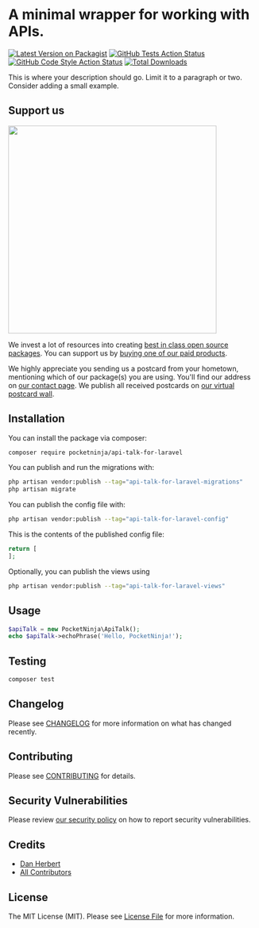 # A minimal wrapper for working with APIs.

[![Latest Version on Packagist](https://img.shields.io/packagist/v/pocketninja/api-talk-for-laravel.svg?style=flat-square)](https://packagist.org/packages/pocketninja/api-talk-for-laravel)
[![GitHub Tests Action Status](https://img.shields.io/github/actions/workflow/status/pocketninja/api-talk-for-laravel/run-tests.yml?branch=main&label=tests&style=flat-square)](https://github.com/pocketninja/api-talk-for-laravel/actions?query=workflow%3Arun-tests+branch%3Amain)
[![GitHub Code Style Action Status](https://img.shields.io/github/actions/workflow/status/pocketninja/api-talk-for-laravel/fix-php-code-style-issues.yml?branch=main&label=code%20style&style=flat-square)](https://github.com/pocketninja/api-talk-for-laravel/actions?query=workflow%3A"Fix+PHP+code+style+issues"+branch%3Amain)
[![Total Downloads](https://img.shields.io/packagist/dt/pocketninja/api-talk-for-laravel.svg?style=flat-square)](https://packagist.org/packages/pocketninja/api-talk-for-laravel)

This is where your description should go. Limit it to a paragraph or two. Consider adding a small example.

## Support us

[<img src="https://github-ads.s3.eu-central-1.amazonaws.com/api-talk-for-laravel.jpg?t=1" width="419px" />](https://spatie.be/github-ad-click/api-talk-for-laravel)

We invest a lot of resources into creating [best in class open source packages](https://spatie.be/open-source). You can support us by [buying one of our paid products](https://spatie.be/open-source/support-us).

We highly appreciate you sending us a postcard from your hometown, mentioning which of our package(s) you are using. You'll find our address on [our contact page](https://spatie.be/about-us). We publish all received postcards on [our virtual postcard wall](https://spatie.be/open-source/postcards).

## Installation

You can install the package via composer:

```bash
composer require pocketninja/api-talk-for-laravel
```

You can publish and run the migrations with:

```bash
php artisan vendor:publish --tag="api-talk-for-laravel-migrations"
php artisan migrate
```

You can publish the config file with:

```bash
php artisan vendor:publish --tag="api-talk-for-laravel-config"
```

This is the contents of the published config file:

```php
return [
];
```

Optionally, you can publish the views using

```bash
php artisan vendor:publish --tag="api-talk-for-laravel-views"
```

## Usage

```php
$apiTalk = new PocketNinja\ApiTalk();
echo $apiTalk->echoPhrase('Hello, PocketNinja!');
```

## Testing

```bash
composer test
```

## Changelog

Please see [CHANGELOG](CHANGELOG.md) for more information on what has changed recently.

## Contributing

Please see [CONTRIBUTING](CONTRIBUTING.md) for details.

## Security Vulnerabilities

Please review [our security policy](../../security/policy) on how to report security vulnerabilities.

## Credits

- [Dan Herbert](https://github.com/pocketninja)
- [All Contributors](../../contributors)

## License

The MIT License (MIT). Please see [License File](LICENSE.md) for more information.
